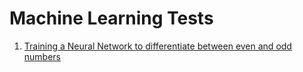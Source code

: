 # Machine Learning Tests

1. [Training a Neural Network to differentiate between even and odd numbers](https://github.com/extremecoders-re/ML-Tests/blob/master/EvenOdd.ipynb)
